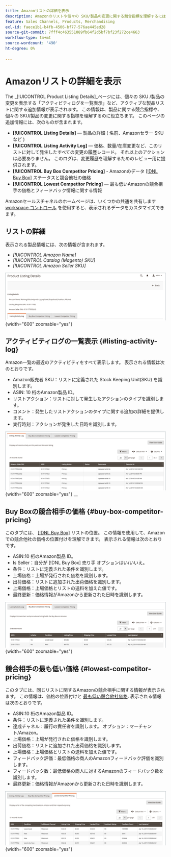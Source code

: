 ```yaml
---
title: Amazonリストの詳細を表示
description: Amazonのリストや個々の SKU/製品の変更に関する競合指標を理解するには、製品リストの詳細ページを確認してください。
feature: Sales Channels, Products, Merchandising
exl-id: faece1b1-b4fb-4506-bf77-576ae445ed28
source-git-commit: 7fff4c463551089fb64f2d5bf7bf23f272ce4663
workflow-type: tm+mt
source-wordcount: '490'
ht-degree: 0%

---
```


# Amazonリストの詳細を表示

The _[!UICONTROL Product Listing Details]_ページには、個々の SKU /製品の変更を表示する「アクティビティログを一覧表示」など、アクティブな製品リストに関する追加情報が表示されます。 この情報は、製品に関する競合指標や、個々の SKU/製品の変更に関する指標を理解するのに役立ちます。 このページの追加情報には、次のものが含まれます。

- **[!UICONTROL Listing Details]**  — 製品の詳細 ( 名前、Amazonセラー SKU など )
- **[!UICONTROL Listing Activity Log]**  — 価格、数量/在庫変更など、このリストに対して発生したすべての変更の履歴レコード。 それ以上のアクションは必要ありません。 このログは、変更履歴を理解するためのレビュー用に提供されます。
- **[!UICONTROL Buy Box Competitor Pricing]** - Amazonのデータ [[!DNL Buy Box]](./buy-box-competitor-pricing.md) ステータスと競合他社の価格
- **[!UICONTROL Lowest Competitor Pricing]**  — 最も低いAmazonの競合相手の価格とフィードバック情報に関する情報

Amazonセールスチャネルのホームページは、いくつかの共通を共有します [workspace コントロール](./workspace-controls.md) を使用すると、表示されるデータをカスタマイズできます。

## リストの詳細

表示される製品情報には、次の情報が含まれます。

- _[!UICONTROL Amazon Name]_
- _[!UICONTROL Catalog (Magento) SKU]_
- _[!UICONTROL Amazon Seller SKU]_

![リストの詳細](assets/amazon-product-listing-details.png){width="600" zoomable="yes"}

## アクティビティログの一覧表示 {#listing-activity-log}

Amazon一覧の最近のアクティビティをすべて表示します。 表示される情報は次のとおりです。

- Amazon販売者 SKU：リストに定義された Stock Keeping Unit(SKU) を識別します。
- ASIN: 10 桁のAmazon製品 ID。
- リストアクション：リストに対して発生したアクションのタイプを識別します。
- コメント：発生したリストアクションのタイプに関する追加の詳細を提供します。
- 実行時刻：アクションが発生した日時を識別します。

![製品リストの詳細 — アクティビティログのリスト](assets/amazon-listing-activity-log.png){width="600" zoomable="yes"}
__

## Buy Boxの競合相手の価格 {#buy-box-competitor-pricing}

このタブには、 [[!DNL Buy Box]](./buy-box-competitor-pricing.md) リストの位置。 この情報を使用して、Amazonでの競合他社の価格の位置付けを理解できます。 表示される情報は次のとおりです。

- ASIN:10 桁のAmazon製品 ID。
- Is Seller：自分が [!DNL Buy Box] 売り手 オプションはい/いいえ。
- 条件：リストに定義された条件を識別します。
- 上場価格：上場が発行された価格を識別します。
- 出荷価格：リストに追加された出荷価格を識別します。
- 上場価格：上場価格とリストの送料を加えた値です。
- 最終更新：価格情報がAmazonから更新された日時を識別します。

![製品リストの詳細：Buy Boxの競合他社の価格](assets/amazon-listing-details-buy-box-2.png){width="600" zoomable="yes"}

## 競合相手の最も低い価格 {#lowest-competitor-pricing}

このタブには、同じリストに関するAmazonの競合相手に関する情報が表示されます。 この情報は、価格の位置付けと [最も低い競合他社価格](./lowest-competitor-pricing.md). 表示される情報は次のとおりです。

- ASIN:10 桁のAmazon製品 ID。
- 条件：リストに定義された条件を識別します。
- 達成チャネル：履行の責任者を識別します。 オプション：マーチャント/Amazon。
- 上場価格：上場が発行された価格を識別します。
- 出荷価格：リストに追加された出荷価格を識別します。
- 上場価格：上場価格とリストの送料を加えた値です。
- フィードバック評価：最低価格の商人のAmazonフィードバック評価を識別します。
- フィードバック数：最低価格の商人に対するAmazonのフィードバック数を識別します。
- 最終更新：価格情報がAmazonから更新された日時を識別します。

![製品リストの詳細 — 競合相手の最も低い価格](assets/amazon-listing-details-lowest-comp.png){width="600" zoomable="yes"}

